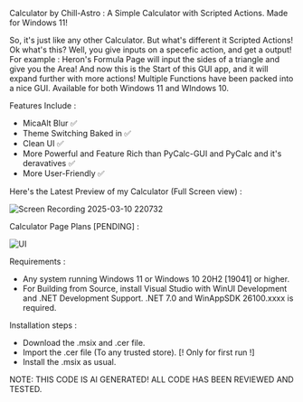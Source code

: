 Calculator by Chill-Astro : A Simple Calculator with Scripted Actions. Made for Windows 11! 

So, it's just like any other Calculator. But what's different it Scripted Actions! Ok what's this? Well, you give inputs on a specefic action, and get a output!
For example : Heron's Formula Page will input the sides of a triangle and give you the Area! And now this is the Start of this GUI app, and it will expand further with more actions!
Multiple Functions have been packed into a nice GUI. Available for both Windows 11 and WIndows 10.

Features Include :

- MicaAlt Blur ✅
- Theme Switching Baked in ✅
- Clean UI ✅
- More Powerful and Feature Rich than PyCalc-GUI and PyCalc and it's deravatives ✅
- More User-Friendly ✅

Here's the Latest Preview of my Calculator (Full Screen view) : 

![Screen Recording 2025-03-10 220732](https://github.com/user-attachments/assets/b0d0adb1-bfb8-4731-9e48-80a4b74804d2)

Calculator Page Plans [PENDING] : 

![UI](https://github.com/user-attachments/assets/61ba81c4-5a1d-4da6-8112-d223ffbe805c)

Requirements :

- Any system running Windows 11 or Windows 10 20H2 [19041] or higher.
- For Building from Source, install Visual Studio with WinUI Development and .NET Development Support. .NET 7.0 and WinAppSDK 26100.xxxx is required.

Installation steps :

- Download the .msix and .cer file.
- Import the .cer file (To any trusted store). [! Only for first run !]
- Install the .msix as usual.

NOTE: THIS CODE IS AI GENERATED! ALL CODE HAS BEEN REVIEWED AND TESTED.
